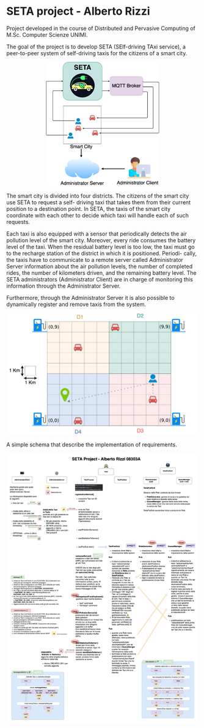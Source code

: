 # SETA project - Alberto Rizzi

Project developed in the course of Distributed and Pervasive Computing of M.Sc. Computer Scienze UNIMI.

The goal of the project is to develop SETA (SElf-driving TAxi service), a peer-to-peer system of self-driving taxis for
the citizens of a smart city.

<p align="center">
    <img src="assets/seta.png" alt="seta" width="300"/>
</p>

The smart city is divided into four districts. The citizens of the smart city use SETA to request a self- driving taxi
that takes them from their current position to a destination point. In SETA, the taxis of the smart city coordinate with
each other to decide which taxi will handle each of such requests.

Each taxi is also equipped with a sensor that periodically detects the air pollution level of the smart city. Moreover,
every ride consumes the battery level of the taxi. When the residual battery level is too low, the taxi must go to the
recharge station of the district in which it is positioned. Periodi- cally, the taxis have to communicate to a remote
server called Administrator Server information about the air pollution levels, the number of completed rides, the number
of kilometers driven, and the remaining battery level. The SETA administrators (Administrator Client) are in charge of
monitoring this information through the Administrator Server.

Furthermore, through the Administrator Server it is also possible to dynamically register and remove taxis from the
system.

<p align="center">
    <img src="assets/smart-city-rep.png" alt="smart city representation" width="500"/>
</p>

A simple schema that describe the implementation of requirements.

<p align="center">
    <img src="assets/schema-low.jpg" alt="Schema of the implementations"/>
</p>
